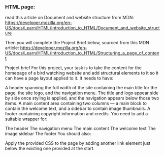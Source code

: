 ### HTML page:

read this article on Document and website structure from MDN: https://developer.mozilla.org/en-US/docs/Learn/HTML/Introduction_to_HTML/Document_and_website_structure 

Then you will complete the Project Brief below, sourced from this MDN article: https://developer.mozilla.org/en-US/docs/Learn/HTML/Introduction_to_HTML/Structuring_a_page_of_content 

Project brief
For this project, your task is to take the content for the homepage of a bird watching website and add structural elements to it so it can have a page layout applied to it. It needs to have:

A header spanning the full width of the site containing the main title for the page, the site logo, and the navigation menu. The title and logo appear side by side once styling is applied, and the navigation appears below those two items.
A main content area containing two columns — a main block to contain the welcome text, and a sidebar to contain image thumbnails.
A footer containing copyright information and credits.
You need to add a suitable wrapper for:

The header
The navigation menu
The main content
The welcome text
The image sidebar
The footer
You should also:

Apply the provided CSS to the page by adding another link element just below the existing one provided at the start.

